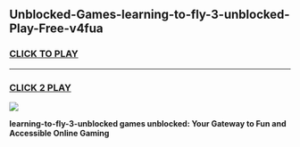 
## Unblocked-Games-learning-to-fly-3-unblocked-Play-Free-v4fua
<h3>
<a href="https://premium76.site?title=learning-to-fly-3-unblocked&ref=18A1">CLICK TO PLAY</a></h3>
<hr>

<h3>
<a href="https://premium76.site?title=learning-to-fly-3-unblocked&ref=18A1">CLICK 2 PLAY</a>
  
</h3>

<a href="https://premium76.site?title=learning-to-fly-3-unblocked&ref=18A1"><img src="https://clearcache.store/games.png"></a>


**learning-to-fly-3-unblocked games unblocked: Your Gateway to Fun and Accessible Online Gaming**

